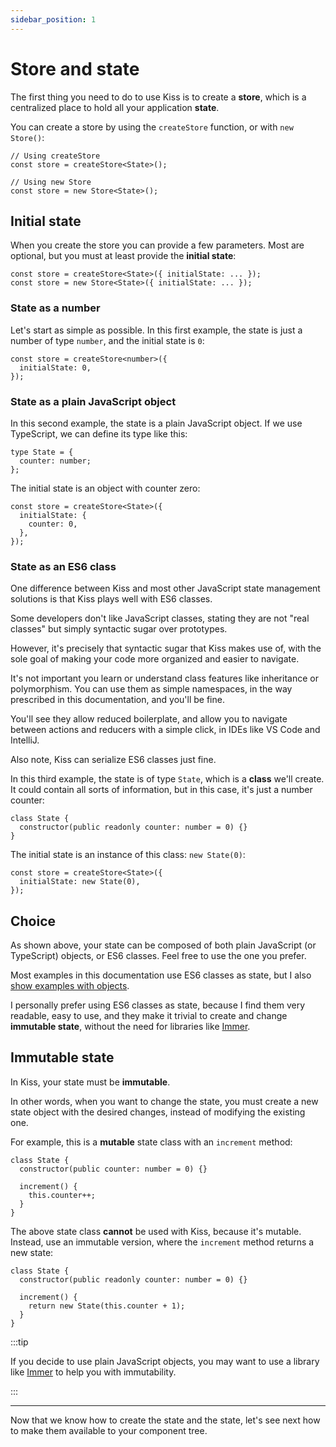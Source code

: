```yaml
---
sidebar_position: 1
---
```


# Store and state

The first thing you need to do to use Kiss is to create a **store**,
which is a centralized place to hold all your application **state**.

You can create a store by using the `createStore` function,
or with `new Store()`:

```tsx
// Using createStore
const store = createStore<State>();

// Using new Store
const store = new Store<State>(); 
```

## Initial state

When you create the store you can provide a few parameters.
Most are optional, but you must at least provide the **initial state**:

```tsx
const store = createStore<State>({ initialState: ... });
const store = new Store<State>({ initialState: ... }); 
```

### State as a number

Let's start as simple as possible.
In this first example, the state is just a number of type `number`,
and the initial state is `0`:

```tsx
const store = createStore<number>({
  initialState: 0,
});
```

### State as a plain JavaScript object

In this second example, the state is a plain JavaScript object.
If we use TypeScript, we can define its type like this:

```tsx
type State = {
  counter: number;
};
```

The initial state is an object with counter zero:

```tsx
const store = createStore<State>({
  initialState: {
    counter: 0,
  },
});
```

### State as an ES6 class

One difference between Kiss and most other JavaScript state management solutions
is that Kiss plays well with ES6 classes.

Some developers don't like JavaScript classes, stating they are not "real classes"
but simply syntactic sugar over prototypes.

However, it's precisely that syntactic sugar that Kiss makes use of,
with the sole goal of making your code more organized and easier to navigate.

It's not important you learn or understand class features like inheritance or polymorphism.
You can use them as simple namespaces, in the way prescribed in this documentation,
and you'll be fine.

You'll see they allow reduced boilerplate, and allow you to navigate between actions and reducers
with a simple click, in IDEs like VS Code and IntelliJ.

Also note, Kiss can serialize ES6 classes just fine.

In this third example, the state is of type `State`, which is a **class** we'll create.
It could contain all sorts of information, but in this case, it's just a number counter:

```tsx
class State {
  constructor(public readonly counter: number = 0) {}
}
```

The initial state is an instance of this class: `new State(0)`:

```tsx
const store = createStore<State>({
  initialState: new State(0),
});
```

## Choice

As shown above, your state can be composed of both plain JavaScript (or TypeScript) objects,
or ES6 classes. Feel free to use the one you prefer.

Most examples in this documentation use ES6 classes as state,
but I also [show examples with objects](../tutorial/plain-javascript-obj).

I personally prefer using ES6 classes as state,
because I find them very readable, easy to use,
and they make it trivial to create and change **immutable state**,
without the need for libraries like [Immer](https://www.npmjs.com/package/immer).

## Immutable state

In Kiss, your state must be **immutable**.

In other words, when you want to change the state, you must create a new state object with the
desired changes, instead of modifying the existing one.

For example, this is a **mutable** state class with an `increment` method:

```tsx
class State {
  constructor(public counter: number = 0) {}

  increment() {
    this.counter++;
  }
}
```

The above state class **cannot** be used with Kiss, because it's mutable.
Instead, use an immutable version, where the `increment` method returns a new state:

```tsx
class State {
  constructor(public readonly counter: number = 0) {}

  increment() {
    return new State(this.counter + 1);
  }
}
```

:::tip

If you decide to use plain JavaScript objects, you may want to use a library
like [Immer](https://www.npmjs.com/package/immer) to help you with immutability.

:::

<hr></hr>

Now that we know how to create the state and the state,
let's see next how to make them available to your component tree.
